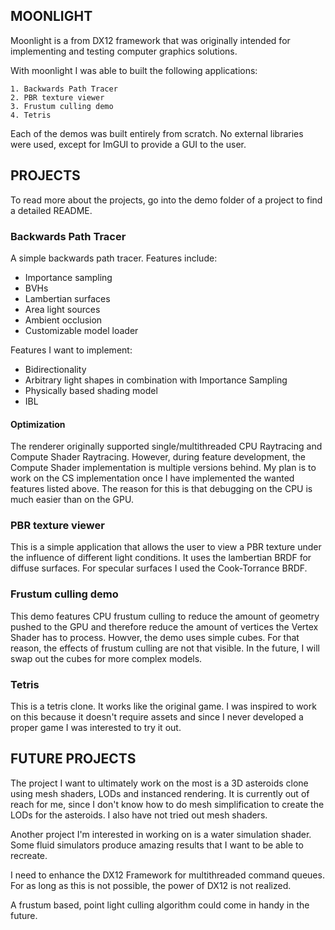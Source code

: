 ## MOONLIGHT

Moonlight is a from DX12 framework that was originally intended for implementing and testing
computer graphics solutions.

With moonlight I was able to built the following applications:

    1. Backwards Path Tracer
    2. PBR texture viewer
    3. Frustum culling demo
    4. Tetris

Each of the demos was built entirely from scratch. No external libraries were used, except for ImGUI 
to provide a GUI to the user.

## PROJECTS

To read more about the projects, go into the demo folder of a project to find a detailed README.

### Backwards Path Tracer

A simple backwards path tracer. Features include:
- Importance sampling
- BVHs
- Lambertian surfaces
- Area light sources
- Ambient occlusion
- Customizable model loader

Features I want to implement:
- Bidirectionality
- Arbitrary light shapes in combination with Importance Sampling
- Physically based shading model
- IBL

#### Optimization
The renderer originally supported single/multithreaded CPU Raytracing and Compute Shader Raytracing.
However, during feature development, the Compute Shader implementation is multiple versions behind.
My plan is to work on the CS implementation once I have implemented the wanted features listed above.
The reason for this is that debugging on the CPU is much easier than on the GPU.


### PBR texture viewer
This is a simple application that allows the user to view a PBR texture under the influence of different
light conditions.
It uses the lambertian BRDF for diffuse surfaces. For specular surfaces I used the Cook-Torrance BRDF.


### Frustum culling demo
This demo features CPU frustum culling to reduce the amount of geometry pushed to the GPU and therefore reduce
the amount of vertices the Vertex Shader has to process. Howver, the demo uses simple cubes. 
For that reason, the effects of frustum culling are not that visible. 
In the future, I will swap out the cubes for more complex models.


### Tetris
This is a tetris clone. It works like the original game. I was inspired to work on this because it doesn't 
require assets and since I never developed a proper game I was interested to try it out.


## FUTURE PROJECTS

The project I want to ultimately work on the most is a 3D asteroids clone using mesh shaders, LODs and 
instanced rendering. It is currently out of reach for me, since I don't know how to do mesh simplification
to create the LODs for the asteroids. I also have not tried out mesh shaders. 

Another project I'm interested in working on is a water simulation shader. Some fluid simulators produce 
amazing results that I want to be able to recreate.

I need to enhance the DX12 Framework for multithreaded command queues. For as long as this is not possible,
the power of DX12 is not realized.

A frustum based, point light culling algorithm could come in handy in the future.